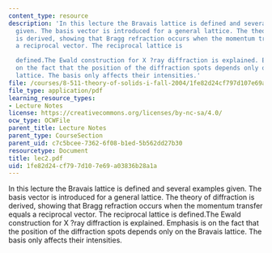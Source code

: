 ```yaml
---
content_type: resource
description: 'In this lecture the Bravais lattice is defined and several examples
  given. The basis vector is introduced for a general lattice. The theory of diffraction
  is derived, showing that Bragg refraction occurs when the momentum transfer equals
  a reciprocal vector. The reciprocal lattice is

  defined.The Ewald construction for X ?ray diffraction is explained. Emphasis is
  on the fact that the position of the diffraction spots depends only on the Bravais
  lattice. The basis only affects their intensities.'
file: /courses/8-511-theory-of-solids-i-fall-2004/1fe82d24cf797d107e69a03836b28a1a_lec2.pdf
file_type: application/pdf
learning_resource_types:
- Lecture Notes
license: https://creativecommons.org/licenses/by-nc-sa/4.0/
ocw_type: OCWFile
parent_title: Lecture Notes
parent_type: CourseSection
parent_uid: c7c5bcee-7362-6f08-b1ed-5b562dd27b30
resourcetype: Document
title: lec2.pdf
uid: 1fe82d24-cf79-7d10-7e69-a03836b28a1a
---
```

In this lecture the Bravais lattice is defined and several examples given. The basis vector is introduced for a general lattice. The theory of diffraction is derived, showing that Bragg refraction occurs when the momentum transfer equals a reciprocal vector. The reciprocal lattice is
defined.The Ewald construction for X ?ray diffraction is explained. Emphasis is on the fact that the position of the diffraction spots depends only on the Bravais lattice. The basis only affects their intensities.